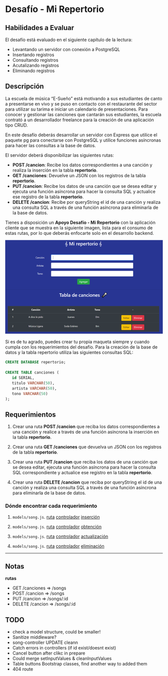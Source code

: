# Desafío - Mi Repertorio

## Habilidades a Evaluar

El desafío está evaluado en el siguiente capítulo de la lectura:

-  Levantando un servidor con conexión a PostgreSQL
-  Insertando registros
-  Consultando registros
-  Acutalizando registros
-  Eliminando registros

## Descripción

La escuela de música “E-Sueño” está motivando a sus estudiantes de canto a presentarse en vivo y se puso en contacto con el restaurante del sector para utilizar su tarima e iniciar un calendario de presentaciones. Para conocer y gestionar las canciones que cantarán sus estudiantes, la escuela contrató a un desarrollador freelance para la creación de una aplicación tipo CRUD.

En este desafío deberás desarrollar un servidor con Express que utilice el paquete pg para conectarse con PostgreSQL y utilice funciones asíncronas para hacer las consultas a la base de datos.

El servidor deberá disponibilizar las siguientes rutas:

-  **POST /cancion**: Recibe los datos correspondientes a una canción y realiza la inserción en la tabla **repertorio**.
-  **GET /canciones**: Devuelve un JSON con los registros de la tabla **repertorio**.
-  **PUT /cancion**: Recibe los datos de una canción que se desea editar y ejecuta una función asíncrona para hacer la consulta SQL y actualice ese registro de la tabla **repertorio**.
-  **DELETE /cancion**: Recibe por queryString el id de una canción y realiza una consulta SQL a través de una función asíncrona para eliminarla de la base de datos.

Tienes a disposición un **Apoyo Desafío - Mi Repertorio** con la aplicación cliente que se muestra en la siguiente imagen, lista para el consumo de estas rutas, por lo que deberás enfocarte solo en el desarrollo backend.

<p>
   <img src="./public/images/img01.png"/>
</p>

Si es de tu agrado, puedes crear tu propia maqueta siempre y cuando cumpla con los requerimientos del desafío. Para la creación de la base de datos y la tabla repertorio utiliza las siguientes consultas SQL:

```sql
CREATE DATABASE repertorio;

CREATE TABLE canciones (
   id SERIAL,
   titulo VARCHAR(50),
   artista VARCHAR(50),
   tono VARCHAR(50)
);
```

## Requerimientos

1. Crear una ruta **POST /cancion** que reciba los datos correspondientes a una canción y realice a través de una función asíncrona la inserción en la tabla **repertorio**.

2. Crear una ruta **GET /canciones** que devuelva un JSON con los registros de la tabla **repertorio**.

3. Crear una ruta **PUT /cancion** que reciba los datos de una canción que se desea editar, ejecuta una función asíncrona para hacer la consulta SQL correspondiente y actualice ese registro en la tabla **repertorio**.

4. Crear una ruta **DELETE /cancion** que reciba por queryString el id de una canción y realiza una consulta SQL a través de una función asíncrona para eliminarla de la base de datos.

### Dónde encontrar cada requerimiento

1. `models/song.js`. [ruta](https://github.com/Aframuz/mi-repertorio/blob/f9e77d18af372df0197076cefb91691e1032ec87/routes/song-route.js#L25) [controlador](https://github.com/Aframuz/mi-repertorio/blob/f9e77d18af372df0197076cefb91691e1032ec87/controllers/song-controller.js#L22) [inserción](https://github.com/Aframuz/mi-repertorio/blob/f9e77d18af372df0197076cefb91691e1032ec87/models/song.js#L26)

2. `models/song.js`. [ruta](https://github.com/Aframuz/mi-repertorio/blob/f9e77d18af372df0197076cefb91691e1032ec87/routes/song-route.js#L25) [controlador](https://github.com/Aframuz/mi-repertorio/blob/f9e77d18af372df0197076cefb91691e1032ec87/controllers/song-controller.js#L11) [obtención](https://github.com/Aframuz/mi-repertorio/blob/f9e77d18af372df0197076cefb91691e1032ec87/models/song.js#L11)

3. `models/song.js`. [ruta](https://github.com/Aframuz/mi-repertorio/blob/f9e77d18af372df0197076cefb91691e1032ec87/routes/song-route.js#L21) [controlador](https://github.com/Aframuz/mi-repertorio/blob/f9e77d18af372df0197076cefb91691e1032ec87/controllers/song-controller.js#L36) [actualización](https://github.com/Aframuz/mi-repertorio/blob/f9e77d18af372df0197076cefb91691e1032ec87/models/song.js#L43)

4. `models/song.js`. [ruta](https://github.com/Aframuz/mi-repertorio/blob/f9e77d18af372df0197076cefb91691e1032ec87/routes/song-route.js#L22) [controlador](https://github.com/Aframuz/mi-repertorio/blob/f9e77d18af372df0197076cefb91691e1032ec87/controllers/song-controller.js#L53) [eliminación](https://github.com/Aframuz/mi-repertorio/blob/f9e77d18af372df0197076cefb91691e1032ec87/models/song.js#L60)

---

## Notas

**rutas**

-  GET /canciones => /songs
-  POST /cancion => /songs
-  PUT /cancion => /songs/:id
-  DELETE /cancion => /songs/:id

## TODO

-  check a model structure, could be smaller!
-  Sanitize middleware?
-  song-controller UPDATE cleann
-  Catch errors in controllers (if id exist/doesnt exist)
-  Cancel button after clikc in prepare
-  Could merge setInputValues & cleanInputValues
-  Table buttons Bootstrap classes, find another way to added them
-  404 route
